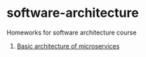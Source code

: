# software-architecture
Homeworks for software architecture course

1. [Basic architecture of microservices](https://github.com/romanyshyn-natalia/software-architecture/tree/micro_basics)
